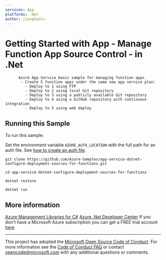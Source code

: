 ```yaml
---
services: App
platforms: .Net
author: jianghaolu
---
```


# Getting Started with App - Manage Function App Source Control - in .Net #

          Azure App Service basic sample for managing function apps.
           - Create 5 function apps under the same new app service plan:
             - Deploy to 1 using FTP
             - Deploy to 2 using local Git repository
             - Deploy to 3 using a publicly available Git repository
             - Deploy to 4 using a GitHub repository with continuous integration
             - Deploy to 5 using web deploy


## Running this Sample ##

To run this sample:

Set the environment variable `AZURE_AUTH_LOCATION` with the full path for an auth file. See [how to create an auth file](https://github.com/Azure/azure-sdk-for-net/blob/Fluent/AUTH.md).

    git clone https://github.com/Azure-Samples/app-service-dotnet-configure-deployment-sources-for-functions.git

    cd app-service-dotnet-configure-deployment-sources-for-functions

    dotnet restore

    dotnet run

## More information ##

[Azure Management Libraries for C#](https://github.com/Azure/azure-sdk-for-net/tree/Fluent)
[Azure .Net Developer Center](https://azure.microsoft.com/en-us/develop/net/)
If you don't have a Microsoft Azure subscription you can get a FREE trial account [here](http://go.microsoft.com/fwlink/?LinkId=330212)

---

This project has adopted the [Microsoft Open Source Code of Conduct](https://opensource.microsoft.com/codeofconduct/). For more information see the [Code of Conduct FAQ](https://opensource.microsoft.com/codeofconduct/faq/) or contact [opencode@microsoft.com](mailto:opencode@microsoft.com) with any additional questions or comments.
